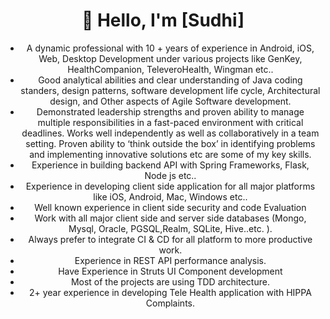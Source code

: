 
<div align='center'>


# 👋 Hello, I'm [Sudhi]

- A dynamic professional with 10 + years of experience in Android, iOS, Web, Desktop Development under various projects like GenKey, HealthCompanion, TeleveroHealth, Wingman etc..
- Good analytical abilities and clear understanding of Java coding standers, design patterns, software development life cycle, Architectural design, and Other aspects of Agile Software development.
- Demonstrated leadership strengths and proven ability to manage multiple responsibilities in a fast-paced environment with critical deadlines. Works well independently as well as collaboratively in a team setting. Proven ability to ‘think outside the box’ in identifying problems and implementing innovative solutions etc are some of my key skills.
- Experience in building backend API with Spring Frameworks, Flask, Node js etc..
- Experience in developing client side application for all major platforms like iOS, Android, Mac, Windows etc..
- Well known experience in client side security and code Evaluation 
- Work with all major client side and server side databases (Mongo, Mysql, Oracle, PGSQL,Realm, SQLite, Hive..etc. ). 
- Always prefer to integrate CI & CD for all platform to more productive work.
- Experience in REST API performance analysis.
- Have Experience in Struts UI Component development 
- Most of the projects are using TDD architecture.
- 2+ year experience in developing Tele Health application with HIPPA Complaints.
